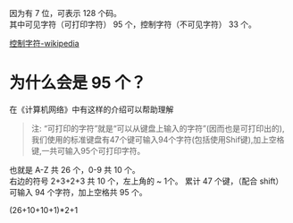 因为有 7 位，可表示 128 个码。  
其中可见字符（可打印字符） 95 个，控制字符（不可见字符） 33 个。


[控制字符-wikipedia](https://zh.wikipedia.org/wiki/%E6%8E%A7%E5%88%B6%E5%AD%97%E7%AC%A6)
# 为什么会是 95 个？
在《计算机网络》中有这样的介绍可以帮助理解

> 注: “可打印的字符”就是“可以从键盘上输入的字符”(因而也是可打印出的),我们使用的标准键盘有47个键可输入94个字符(包括使用Shif键),加上空格键,一共可输入95个可打印字符。

也就是 A-Z 共 26 个，0-9 共 10 个。  
右边的符号 2+3+2+3 共 10 个，左上角的 ~ 1个。
累计 47 个键，（配合 shift）可输入 94 个字符，加上空格共 95 个。

(26+10+10+1)*2+1